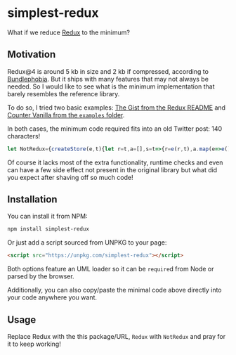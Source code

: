 # simplest-redux

What if we reduce [Redux](https://redux.js.org/) to the minimum?

## Motivation

Redux@4 is around 5 kb in size and 2 kb if compressed, according to [Bundlephobia](https://bundlephobia.com/package/redux@4.2.1). But it ships with many features that may not always be needed. So I would like to see what is the minimum implementation that barely resembles the reference library.

To do so, I tried two basic examples: [The Gist from the Redux README](https://github.com/reduxjs/redux/tree/v4.2.1?tab=readme-ov-file#the-gist) and [Counter Vanilla from the `examples` folder](https://github.com/reduxjs/redux/tree/v4.2.1/examples/counter-vanilla).

In both cases, the minimum code required fits into an old Twitter post: 140 characters!

```js
let NotRedux={createStore(e,t){let r=t,a=[],s=t=>{r=e(r,t),a.map(e=>e())};return s({}),{dispatch:s,getState:()=>r,subscribe:e=>a.push(e)}}};
```

Of course it lacks most of the extra functionality, runtime checks and even can have a few side effect not present in the original library but what did you expect after shaving off so much code!

## Installation

You can install it from NPM:

```sh
npm install simplest-redux
```

Or just add a script sourced from UNPKG to your page:

```html
<script src="https://unpkg.com/simplest-redux"></script>
```

Both options feature an UML loader so it can be `require`d from Node or parsed by the browser.

Additionally, you can also copy/paste the minimal code above directly into your code anywhere you want.

## Usage

Replace Redux with the this package/URL, `Redux` with `NotRedux` and pray for it to keep working!
